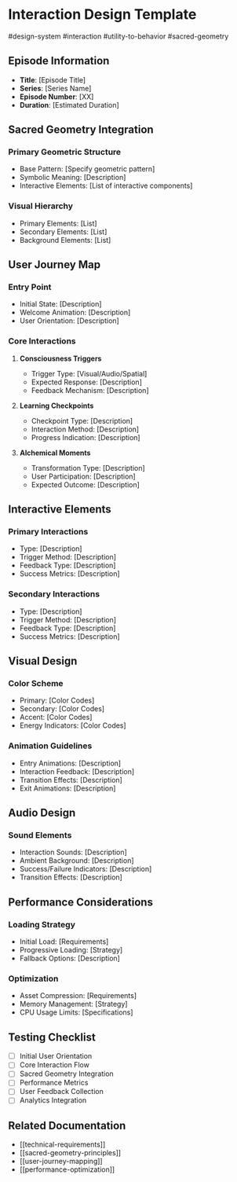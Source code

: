 # Interaction Design Template

#design-system #interaction #utility-to-behavior #sacred-geometry

## Episode Information
- **Title**: [Episode Title]
- **Series**: [Series Name]
- **Episode Number**: [XX]
- **Duration**: [Estimated Duration]

## Sacred Geometry Integration
### Primary Geometric Structure
- Base Pattern: [Specify geometric pattern]
- Symbolic Meaning: [Description]
- Interactive Elements: [List of interactive components]

### Visual Hierarchy
- Primary Elements: [List]
- Secondary Elements: [List]
- Background Elements: [List]

## User Journey Map
### Entry Point
- Initial State: [Description]
- Welcome Animation: [Description]
- User Orientation: [Description]

### Core Interactions
1. **Consciousness Triggers**
   - Trigger Type: [Visual/Audio/Spatial]
   - Expected Response: [Description]
   - Feedback Mechanism: [Description]

2. **Learning Checkpoints**
   - Checkpoint Type: [Description]
   - Interaction Method: [Description]
   - Progress Indication: [Description]

3. **Alchemical Moments**
   - Transformation Type: [Description]
   - User Participation: [Description]
   - Expected Outcome: [Description]

## Interactive Elements
### Primary Interactions
- Type: [Description]
- Trigger Method: [Description]
- Feedback Type: [Description]
- Success Metrics: [Description]

### Secondary Interactions
- Type: [Description]
- Trigger Method: [Description]
- Feedback Type: [Description]
- Success Metrics: [Description]

## Visual Design
### Color Scheme
- Primary: [Color Codes]
- Secondary: [Color Codes]
- Accent: [Color Codes]
- Energy Indicators: [Color Codes]

### Animation Guidelines
- Entry Animations: [Description]
- Interaction Feedback: [Description]
- Transition Effects: [Description]
- Exit Animations: [Description]

## Audio Design
### Sound Elements
- Interaction Sounds: [Description]
- Ambient Background: [Description]
- Success/Failure Indicators: [Description]
- Transition Effects: [Description]

## Performance Considerations
### Loading Strategy
- Initial Load: [Requirements]
- Progressive Loading: [Strategy]
- Fallback Options: [Description]

### Optimization
- Asset Compression: [Requirements]
- Memory Management: [Strategy]
- CPU Usage Limits: [Specifications]

## Testing Checklist
- [ ] Initial User Orientation
- [ ] Core Interaction Flow
- [ ] Sacred Geometry Integration
- [ ] Performance Metrics
- [ ] User Feedback Collection
- [ ] Analytics Integration

## Related Documentation
- [[technical-requirements]]
- [[sacred-geometry-principles]]
- [[user-journey-mapping]]
- [[performance-optimization]]